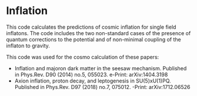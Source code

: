 # Inflation

This code calculates the predictions of cosmic inflation for single field inflatons. The code includes the two non-standard cases of the presence of quantum corrections to the potential and of non-minimal coupling of the inflaton to gravity.

This code was used for the cosmo calculation of these papers:
* Inflation and majoron dark matter in the seesaw mechanism. Published in Phys.Rev. D90 (2014) no.5, 055023. e-Print: arXiv:1404.3198
* Axion inflation, proton decay, and leptogenesis in SU(5)xU(1)PQ. Published in Phys.Rev. D97 (2018) no.7, 075012. -Print: arXiv:1712.06526
